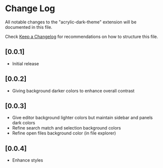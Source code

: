 # Change Log

All notable changes to the "acrylic-dark-theme" extension will be documented in this file.

Check [Keep a Changelog](http://keepachangelog.com/) for recommendations on how to structure this file.

## [0.0.1]

- Initial release

## [0.0.2]

- Giving background darker colors to enhance overall contrast

## [0.0.3]

- Give editor background lighter colors but maintain sidebar and panels dark colors
- Refine search match and selection background colors
- Refine open files background color (in file explorer)

## [0.0.4]

- Enhance styles
